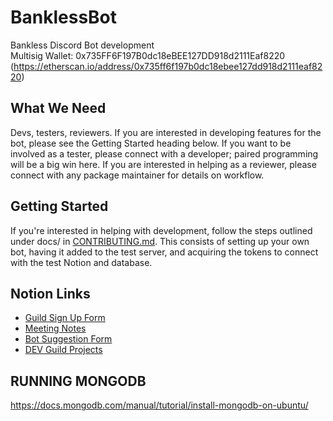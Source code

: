 # BanklessBot
Bankless Discord Bot development<br>
Multisig Wallet: 0x735FF6F197B0dc18eBEE127DD918d2111Eaf8220 (https://etherscan.io/address/0x735ff6f197b0dc18ebee127dd918d2111eaf8220)

## What We Need

Devs, testers, reviewers. If you are interested in developing features for
the bot, please see the Getting Started heading below. If you want to be
involved as a tester, please connect with a developer; paired programming
will be a big win here. If you are interested in helping as a reviewer,
please connect with any package maintainer for details on workflow.

## Getting Started

If you're interested in helping with development, follow the steps outlined under docs/
in [CONTRIBUTING.md](docs/CONTRIBUTING.md). This consists of setting up your own bot, having it added
to the test server, and acquiring the tokens to connect with the test Notion
and database.

## Notion Links

-   [Guild Sign Up Form](https://docs.google.com/forms/d/e/1FAIpQLScpV0-OTbcRj-fH8zv7y9EYom-J-PtKxJSgGjBTUmKQ1pHv1g/viewform)
-   [Meeting Notes](https://www.notion.so/Developers-Guild-7dbde19a264d43debf75ecb27a9d406c)
-   [Bot Suggestion Form](https://docs.google.com/forms/d/e/1FAIpQLSffkvYdOeW5k3DAXeMl82wGlpuz8oZVIEOuf6mHFpYCriHqbw/viewform)
-   [DEV Guild Projects](https://www.notion.so/Dev-Guild-Projects-2d36ac50c02640bda22fbbf72069afe3)

## RUNNING MONGODB
https://docs.mongodb.com/manual/tutorial/install-mongodb-on-ubuntu/
